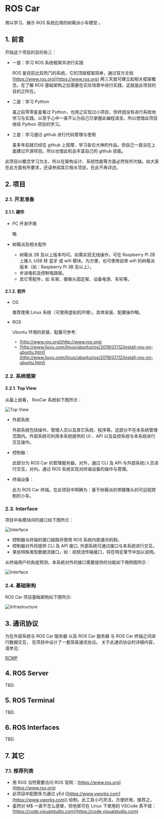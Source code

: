 # ROS Car

用以学习、展示 ROS 系统应用的树莓派小车模型 。

## 1. 前言

开始这个项目的目的有三：

* 一是：学习 ROS 系统框架并进行实践

  ROS 是目前比较热门的系统，它的顶层框架简单，通过官方文档 [https://www.ros.org](https://www.ros.org) 两三天就可建立起相关框架概念。在了解 ROS 基础架构之后需要在实际场景中进行实践，这就是此项目的目的之所在。

* 二是：学习 Python

  虽之前零零星星看过 Python，也用之实现过小项目，但终因没有进行系统地学习与实践，以至于心中一直不认为自己已掌握此编程语言。所以想借此项目继续 Python 项目的学习。

* 三是：学习通过 github 进行代码管理与使用

  虽多年前就已经在 github 上观摩、学习各位大神的作品，但自己一直没在上面建过开源项目。所以也借此机会丰富自己的 github 技能。

此项目以概念学习为主，所以在架构设计、系统性能等方面必然有所欠缺。如大家在此方面有所要求，还请参阅其它相关项目，在此不再详述。

## 2. 项目

### 2.1. 开发准备

#### 2.1.1. 硬件

* PC 开发环境

  略

* 树莓派及相关配件

  * 树莓派 2B 及以上版本均可。如需实现无线操作，可在 Raspberry Pi 2B 上接入 USB 转 蓝牙 或 wifi 模块。为方便，也可使用自带 wifi 的树莓派版本（如：Raspberry Pi 3B 及以上）。
  * 步进电机及控制电路板。
  * 其它零配件，如 车架、摄像头固定架、设备电源、车轮等。

#### 2.1.2. 软件

* OS

  推荐使用 Linux 系统（可使用虚拟机环境）。具体安装、配置操作略。

* ROS

  Ubuntu 环境的安装、配置可参考:
  
  * [http://www.ros.org](http://www.ros.org)
  * [http://www.liuyu.com/linux/ubuntu/ros/2019/07/12/install-ros-on-ubuntu.html](http://www.liuyu.com/linux/ubuntu/ros/2019/07/12/install-ros-on-ubuntu.html)

### 2.2. 系统框架

#### 2.2.1. Top View

从最上层看， RosCar 系统如下图所示：

![Top View](doc/images/phase-zero/tldTopView.svg)

* 外部系统

  外部系统包括操作、管理人员以及其它系统、程序等。这部分不在本系统管理范围内。外部系统可利用本系统提供的 UI 、API 以及监控系统与本系统进行交互操作。

* 控制器：

  此部分为 ROS Car 的管理服务器。对外，通过 CLI 及 API 与外部系统/人员进行交互。对内，通过 ROS 系统实现对终端设备的操作与管理。

* 终端设备：

  此为 ROS Car 终端。在此项目中明确为：基于树莓派的带摄像头的可远程控制的小车。

### 2.3. Interface

项目中各模块间的接口如下图所示：

![Interface](doc/images/phase-zero/tldInterface.svg)

* 控制器与终端的接口链路将使用 ROS 系统内部通讯机制。
* 控制器对外将提供 CLI 及 API 接口, 外部系统可通过接口与本系统进行交互。
* 某些特殊类型数据流接口，如：视频流传输接口，将在特定章节中加以说明。

从终端用户的角度预测，本系统对外的接口需要提供的功能如下用例图所示：

![Interface](doc/images/phase-zero/tldUseCase_Interface.svg)

### 2.4. 基础架构

ROS Car 项目基础架构如下图所示:

![Infrastructure](doc/images/phase-zero/tldInfrastructure.svg)

## 3. 通讯协议

为在外部系统与 ROS Car 服务器 以及 ROS Car 服务器 与 ROS Car 终端之间进行数据交互，
在项目中设计了一套简易通讯协议。
关于此通讯协议的详细内容，请参见:

[RCMP](doc/protocol/rcmp.md)

## 4. ROS Server

TBD.

## 5. ROS Terminal

TBD.

## 6. ROS Interfaces

TBD.

## 7. 其它

### 7.1. 推荐列表

* 用 ROS 当然需要访问 ROS 官网：[https://www.ros.org](https://www.ros.org)
* 此项目中配图多为通过 yEd ([https://www.yworks.com](https://www.yworks.com)) 绘制。此工具小巧灵活，方便好用，推荐之。
* 虽然对 M$ 一直不怎么感冒，但他家可在 Linux 下使用的 VSCode 真不错：[https://code.visualstudio.com](https://code.visualstudio.com)
